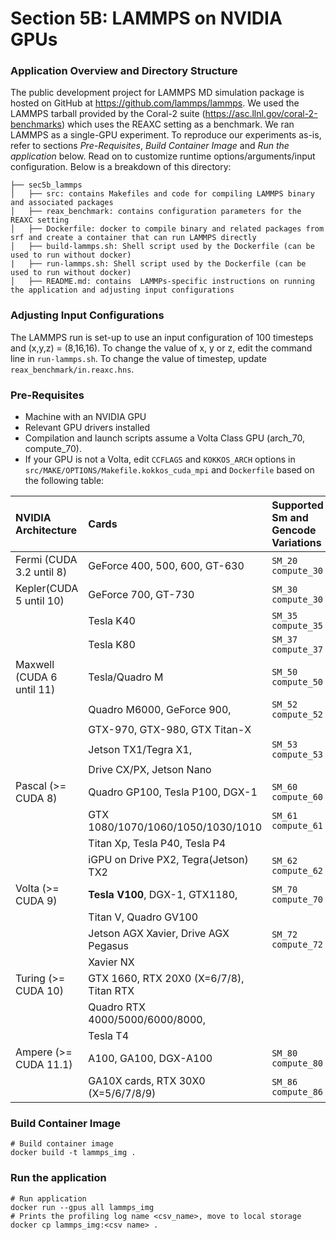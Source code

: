 # Section 5B: LAMMPS on NVIDIA GPUs


### Application Overview and Directory Structure
The public development project for LAMMPS MD simulation package is hosted on GitHub at https://github.com/lammps/lammps. We used the LAMMPS tarball provided by the Coral-2 suite (https://asc.llnl.gov/coral-2-benchmarks) which uses the REAXC setting as a benchmark. We ran LAMMPS as a single-GPU experiment. To reproduce our experiments as-is, refer to sections _Pre-Requisites_, _Build Container Image_ and _Run the application_ below. Read on to customize runtime options/arguments/input configuration.
Below is a breakdown of this directory:

```
├── sec5b_lammps
│   ├── src: contains Makefiles and code for compiling LAMMPS binary and associated packages
│   ├── reax_benchmark: contains configuration parameters for the REAXC setting
│   ├── Dockerfile: docker to compile binary and related packages from srf and create a container that can run LAMMPS directly
│   ├── build-lammps.sh: Shell script used by the Dockerfile (can be used to run without docker)
|   ├── run-lammps.sh: Shell script used by the Dockerfile (can be used to run without docker)
│   ├── README.md: contains  LAMMPs-specific instructions on running the application and adjusting input configurations
```

### Adjusting Input Configurations
The LAMMPS run is set-up to use an input configuration of 100 timesteps and (x,y,z) = (8,16,16). To change the value of x, y or z, edit the command line in `run-lammps.sh`. To change the value of timestep, update `reax_benchmark/in.reaxc.hns`. 

### Pre-Requisites
* Machine with an NVIDIA GPU
* Relevant GPU drivers installed
* Compilation and launch scripts assume a Volta Class GPU (arch_70, compute_70).
* If your GPU is not a Volta, edit `CCFLAGS` and `KOKKOS_ARCH` options in `src/MAKE/OPTIONS/Makefile.kokkos_cuda_mpi` and `Dockerfile`
based on the following table: 

| NVIDIA Architecture        | Cards                                   | Supported Sm and Gencode Variations |
|:---------------------------|:----------------------------------------|:------------------------------------|
| Fermi (CUDA 3.2 until 8)   | GeForce 400, 500, 600, GT-630           | `SM_20` `compute_30`                |
| Kepler(CUDA 5 until 10)    | GeForce 700, GT-730                     | `SM_30` `compute_30`                |
|                            | Tesla K40                               | `SM_35` `compute_35`                |
|                            | Tesla K80                               | `SM_37` `compute_37`                |
| Maxwell (CUDA 6 until 11)  | Tesla/Quadro M                          | `SM_50` `compute_50`                |
|                            | Quadro M6000, GeForce 900,              | `SM_52` `compute_52`                |
|                            | GTX-970, GTX-980, GTX Titan-X           |                                     |
|                            | Jetson TX1/Tegra X1,                    | `SM_53` `compute_53`                |
|                            | Drive CX/PX, Jetson Nano                |                                     |
| Pascal (>= CUDA 8)         | Quadro GP100, Tesla P100, DGX-1         | `SM_60` `compute_60`                |
|                            | GTX 1080/1070/1060/1050/1030/1010       | `SM_61` `compute_61`                |
|                            | Titan Xp, Tesla P40, Tesla P4           |                                     |
|                            | iGPU on Drive PX2, Tegra(Jetson) TX2    | `SM_62` `compute_62`                |
| Volta (>= CUDA 9)          | **Tesla V100**, DGX-1, GTX1180,         | `SM_70` `compute_70`                |
|                            | Titan V, Quadro GV100                   |                                     |
|                            | Jetson AGX Xavier, Drive AGX Pegasus    | `SM_72` `compute_72`                |
|                            | Xavier NX                               |                                     |
| Turing (>= CUDA 10)        | GTX 1660, RTX 20X0 (X=6/7/8), Titan RTX|| `SM_75` `compute_75`                |
|                            | Quadro RTX 4000/5000/6000/8000,         |                                     |
|                            | Tesla T4                              |                                     |
| Ampere (>= CUDA 11.1)      | A100, GA100, DGX-A100                 | `SM_80` `compute_80`                |
|                            | GA10X cards, RTX 30X0 (X=5/6/7/8/9)   | `SM_86` `compute_86`                |

### Build Container Image
```
# Build container image
docker build -t lammps_img .
```

### Run the application
```
# Run application
docker run --gpus all lammps_img
# Prints the profiling log name <csv_name>, move to local storage
docker cp lammps_img:<csv name> .
```
